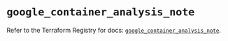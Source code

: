 # `google_container_analysis_note`

Refer to the Terraform Registry for docs: [`google_container_analysis_note`](https://registry.terraform.io/providers/hashicorp/google-beta/5.29.1/docs/resources/google_container_analysis_note).

